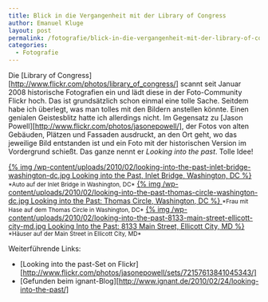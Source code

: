 ```yaml
---
title: Blick in die Vergangenheit mit der Library of Congress
author: Emanuel Kluge
layout: post
permalink: /fotografie/blick-in-die-vergangenheit-mit-der-library-of-congress/
categories:
  - Fotografie
---
```


Die [Library of Congress][http://www.flickr.com/photos/library_of_congress/] scannt seit Januar 2008 historische Fotografien ein und lädt diese in der Foto-Community Flickr hoch. Das ist grundsätzlich schon einmal eine tolle Sache. Seitdem habe ich überlegt, was man tolles mit den Bildern anstellen könnte. Einen genialen Geistesblitz hatte ich allerdings nicht. Im Gegensatz zu [Jason Powell][http://www.flickr.com/photos/jasonepowell/], der Fotos von alten Gebäuden, Plätzen und Fassaden ausdruckt, an den Ort geht, wo das jeweilige Bild entstanden ist und ein Foto mit der historischen Version im Vordergrund schießt. Das ganze nennt er *Looking into the past*. Tolle Idee!

<a href="http://www.flickr.com/photos/jasonepowell/3728849099/in/set-72157613841045343">
  {% img /wp-content/uploads/2010/02/looking-into-the-past-inlet-bridge-washington-dc.jpg Looking into the Past, Inlet Bridge, Washington, DC %}
</a>  
<small>*Auto auf der Inlet Bridge in Washington, DC*</small>

<a href="http://www.flickr.com/photos/jasonepowell/3738715079/in/set-72157613841045343">
  {% img /wp-content/uploads/2010/02/looking-into-the-past-thomas-circle-washington-dc.jpg Looking into the Past: Thomas Circle, Washington, DC %}
</a>  
<small>*Frau mit Hase auf dem Thomas Circle in Washington, DC*</small>

<a href="http://www.flickr.com/photos/jasonepowell/3437004150/in/set-72157613841045343">
  {% img /wp-content/uploads/2010/02/looking-into-the-past-8133-main-street-ellicott-city-md.jpg Looking Into the Past: 8133 Main Street, Ellicott City, MD %}
</a>  
<small>*Häuser auf der Main Street in Ellicott City, MD*</small>

Weiterführende Links:

  * [Looking into the past-Set on Flickr][http://www.flickr.com/photos/jasonepowell/sets/72157613841045343/]
  * [Gefunden beim ignant-Blog][http://www.ignant.de/2010/02/24/looking-into-the-past/]

